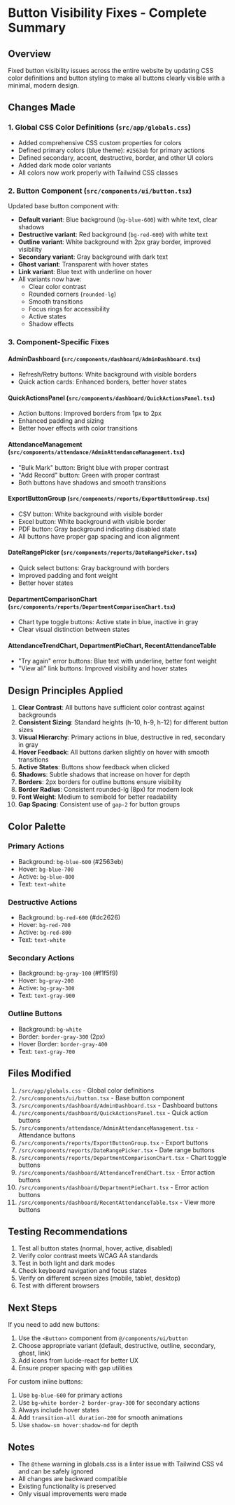 # Button Visibility Fixes - Complete Summary

## Overview
Fixed button visibility issues across the entire website by updating CSS color definitions and button styling to make all buttons clearly visible with a minimal, modern design.

## Changes Made

### 1. Global CSS Color Definitions (`src/app/globals.css`)
- Added comprehensive CSS custom properties for colors
- Defined primary colors (blue theme): `#2563eb` for primary actions
- Defined secondary, accent, destructive, border, and other UI colors
- Added dark mode color variants
- All colors now work properly with Tailwind CSS classes

### 2. Button Component (`src/components/ui/button.tsx`)
Updated base button component with:
- **Default variant**: Blue background (`bg-blue-600`) with white text, clear shadows
- **Destructive variant**: Red background (`bg-red-600`) with white text
- **Outline variant**: White background with 2px gray border, improved visibility
- **Secondary variant**: Gray background with dark text
- **Ghost variant**: Transparent with hover states
- **Link variant**: Blue text with underline on hover
- All variants now have:
  - Clear color contrast
  - Rounded corners (`rounded-lg`)
  - Smooth transitions
  - Focus rings for accessibility
  - Active states
  - Shadow effects

### 3. Component-Specific Fixes

#### AdminDashboard (`src/components/dashboard/AdminDashboard.tsx`)
- Refresh/Retry buttons: White background with visible borders
- Quick action cards: Enhanced borders, better hover states

#### QuickActionsPanel (`src/components/dashboard/QuickActionsPanel.tsx`)
- Action buttons: Improved borders from 1px to 2px
- Enhanced padding and sizing
- Better hover effects with color transitions

#### AttendanceManagement (`src/components/attendance/AdminAttendanceManagement.tsx`)
- "Bulk Mark" button: Bright blue with proper contrast
- "Add Record" button: Green with proper contrast
- Both buttons have shadows and smooth transitions

#### ExportButtonGroup (`src/components/reports/ExportButtonGroup.tsx`)
- CSV button: White background with visible border
- Excel button: White background with visible border
- PDF button: Gray background indicating disabled state
- All buttons have proper gap spacing and icon alignment

#### DateRangePicker (`src/components/reports/DateRangePicker.tsx`)
- Quick select buttons: Gray background with borders
- Improved padding and font weight
- Better hover states

#### DepartmentComparisonChart (`src/components/reports/DepartmentComparisonChart.tsx`)
- Chart type toggle buttons: Active state in blue, inactive in gray
- Clear visual distinction between states

#### AttendanceTrendChart, DepartmentPieChart, RecentAttendanceTable
- "Try again" error buttons: Blue text with underline, better font weight
- "View all" link buttons: Improved visibility and hover states

## Design Principles Applied

1. **Clear Contrast**: All buttons have sufficient color contrast against backgrounds
2. **Consistent Sizing**: Standard heights (h-10, h-9, h-12) for different button sizes
3. **Visual Hierarchy**: Primary actions in blue, destructive in red, secondary in gray
4. **Hover Feedback**: All buttons darken slightly on hover with smooth transitions
5. **Active States**: Buttons show feedback when clicked
6. **Shadows**: Subtle shadows that increase on hover for depth
7. **Borders**: 2px borders for outline buttons ensure visibility
8. **Border Radius**: Consistent rounded-lg (8px) for modern look
9. **Font Weight**: Medium to semibold for better readability
10. **Gap Spacing**: Consistent use of `gap-2` for button groups

## Color Palette

### Primary Actions
- Background: `bg-blue-600` (#2563eb)
- Hover: `bg-blue-700`
- Active: `bg-blue-800`
- Text: `text-white`

### Destructive Actions
- Background: `bg-red-600` (#dc2626)
- Hover: `bg-red-700`
- Active: `bg-red-800`
- Text: `text-white`

### Secondary Actions
- Background: `bg-gray-100` (#f1f5f9)
- Hover: `bg-gray-200`
- Active: `bg-gray-300`
- Text: `text-gray-900`

### Outline Buttons
- Background: `bg-white`
- Border: `border-gray-300` (2px)
- Hover Border: `border-gray-400`
- Text: `text-gray-700`

## Files Modified

1. `/src/app/globals.css` - Global color definitions
2. `/src/components/ui/button.tsx` - Base button component
3. `/src/components/dashboard/AdminDashboard.tsx` - Dashboard buttons
4. `/src/components/dashboard/QuickActionsPanel.tsx` - Quick action buttons
5. `/src/components/attendance/AdminAttendanceManagement.tsx` - Attendance buttons
6. `/src/components/reports/ExportButtonGroup.tsx` - Export buttons
7. `/src/components/reports/DateRangePicker.tsx` - Date range buttons
8. `/src/components/reports/DepartmentComparisonChart.tsx` - Chart toggle buttons
9. `/src/components/dashboard/AttendanceTrendChart.tsx` - Error action buttons
10. `/src/components/dashboard/DepartmentPieChart.tsx` - Error action buttons
11. `/src/components/dashboard/RecentAttendanceTable.tsx` - View more buttons

## Testing Recommendations

1. Test all button states (normal, hover, active, disabled)
2. Verify color contrast meets WCAG AA standards
3. Test in both light and dark modes
4. Check keyboard navigation and focus states
5. Verify on different screen sizes (mobile, tablet, desktop)
6. Test with different browsers

## Next Steps

If you need to add new buttons:
1. Use the `<Button>` component from `@/components/ui/button`
2. Choose appropriate variant (default, destructive, outline, secondary, ghost, link)
3. Add icons from lucide-react for better UX
4. Ensure proper spacing with gap utilities

For custom inline buttons:
1. Use `bg-blue-600` for primary actions
2. Use `bg-white border-2 border-gray-300` for secondary actions
3. Always include hover states
4. Add `transition-all duration-200` for smooth animations
5. Use `shadow-sm hover:shadow-md` for depth

## Notes

- The `@theme` warning in globals.css is a linter issue with Tailwind CSS v4 and can be safely ignored
- All changes are backward compatible
- Existing functionality is preserved
- Only visual improvements were made
